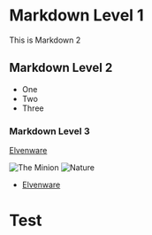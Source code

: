 # Markdown Level 1

This is Markdown 2

## Markdown Level 2

- One
- Two
- Three

### Markdown Level 3

[Elvenware](http://www.elvenware.com)

![The Minion](https://images-na.ssl-images-amazon.com/images/G/01/aplusautomation/vendorimages/65fa961e-8f22-4fe6-a420-3c3c26dd2953.jpg._CB289161999__SL300__.jpg)
![Nature](https://static.pexels.com/photos/1029/landscape-mountains-nature-clouds.jpg)
- [Elvenware](http://www.elvenware.com)

# Test
